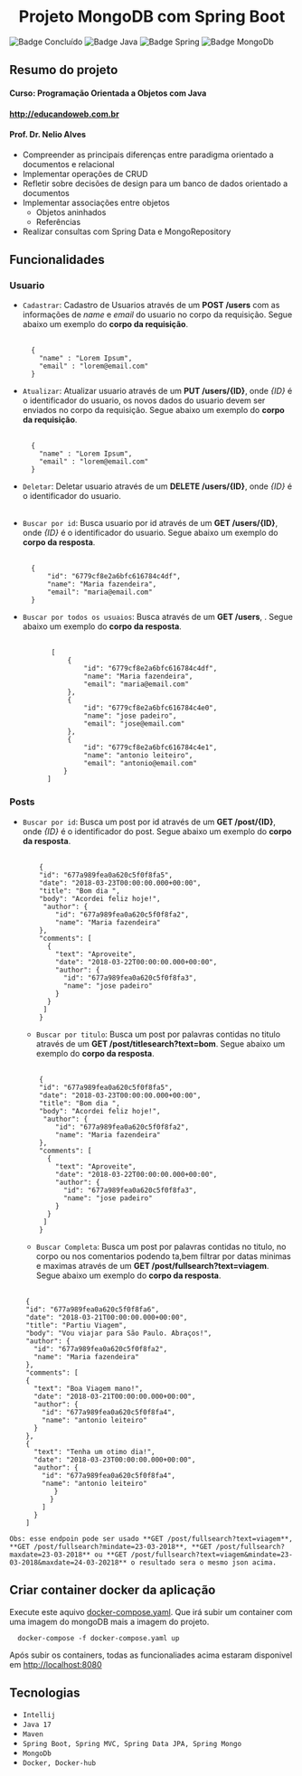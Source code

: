 <h1 align="center">Projeto MongoDB com Spring Boot</h1>

![Badge Concluído](https://img.shields.io/static/v1?label=Status&message=Concluido&color=gren&style=for-the-badge)
![Badge Java](https://img.shields.io/static/v1?label=Java&message=17&color=red&style=for-the-badge&logo=Java)
![Badge Spring](https://img.shields.io/static/v1?label=SpringBoot&message=v3.2.0&color=brightgreen&style=for-the-badge&logo=SpringBoot)
![Badge MongoDb](https://img.shields.io/static/v1?label=Mongo&message=V8.0&color=green&style=for-the-badge&logo=Mongodb)

## Resumo do projeto
#### Curso: Programação Orientada a Objetos com Java
#### http://educandoweb.com.br
#### Prof. Dr. Nelio Alves
- Compreender as principais diferenças entre paradigma orientado a documentos e relacional
- Implementar operações de CRUD
- Refletir sobre decisões de design para um banco de dados orientado a documentos
- Implementar associações entre objetos
  - Objetos aninhados
  - Referências
- Realizar consultas com Spring Data e MongoRepository

## Funcionalidades

### Usuario </br>
- `Cadastrar`: Cadastro de Usuarios através de um **POST /users** com as informações de *name* e *email* do
  usuario no corpo da requisição. Segue abaixo um exemplo do **corpo da requisição**.</br></br>

  ```[json
    {
      "name" : "Lorem Ipsum",
      "email" : "lorem@email.com"
    }
  ```

- `Atualizar`: Atualizar usuario através de um **PUT /users/{ID}**, onde *{ID}* é o identificador do usuario,
  os novos dados do usuario devem ser enviados no corpo da requisição. Segue abaixo um exemplo do **corpo da requisição**.</br></br>

  ```[json
    {
      "name" : "Lorem Ipsum",
      "email" : "lorem@email.com"
    }
  ```

- `Deletar`: Deletar usuario através de um **DELETE /users/{ID}**, onde *{ID}* é o identificador do usuario.</br></br>


- `Buscar por id`: Busca usuario por id através de um **GET /users/{ID}**, onde *{ID}* é o identificador do usuario.
  Segue abaixo um exemplo do **corpo da resposta**.</br></br>

  ```[json
    {
        "id": "6779cf8e2a6bfc616784c4df",
        "name": "Maria fazendeira",
        "email": "maria@email.com"
    }   
    ```
  

- `Buscar por todos os usuaios`: Busca através de um **GET /users**, .
  Segue abaixo um exemplo do **corpo da resposta**.</br></br>

  ```[json
         [
             {
                 "id": "6779cf8e2a6bfc616784c4df",
                 "name": "Maria fazendeira",
                 "email": "maria@email.com"
             },
             {
                 "id": "6779cf8e2a6bfc616784c4e0",
                 "name": "jose padeiro",
                 "email": "jose@email.com"
             },
             {
                 "id": "6779cf8e2a6bfc616784c4e1",
                 "name": "antonio leiteiro",
                 "email": "antonio@email.com"
            }
        ]
  ```
### Posts </br>
  - `Buscar por id`: Busca um post por id através de um **GET /post/{ID}**, onde *{ID}* é o identificador do post.
    Segue abaixo um exemplo do **corpo da resposta**.</br></br>

    ```[json
        {
        "id": "677a989fea0a620c5f0f8fa5",
        "date": "2018-03-23T00:00:00.000+00:00",
        "title": "Bom dia ",
        "body": "Acordei feliz hoje!",
         "author": {
            "id": "677a989fea0a620c5f0f8fa2",
            "name": "Maria fazendeira"
        },
        "comments": [
          {
            "text": "Aproveite",
            "date": "2018-03-22T00:00:00.000+00:00",
            "author": {
              "id": "677a989fea0a620c5f0f8fa3",
              "name": "jose padeiro"
            } 
          }
         ]
        } 
      ```
    - `Buscar por titulo`: Busca um post por palavras contidas no titulo através de um **GET /post/titlesearch?text=bom**.
      Segue abaixo um exemplo do **corpo da resposta**.</br></br>

    ```[json
        {
        "id": "677a989fea0a620c5f0f8fa5",
        "date": "2018-03-23T00:00:00.000+00:00",
        "title": "Bom dia ",
        "body": "Acordei feliz hoje!",
         "author": {
            "id": "677a989fea0a620c5f0f8fa2",
            "name": "Maria fazendeira"
        },
        "comments": [
          {
            "text": "Aproveite",
            "date": "2018-03-22T00:00:00.000+00:00",
            "author": {
              "id": "677a989fea0a620c5f0f8fa3",
              "name": "jose padeiro"
            } 
          }
         ]
        } 
      ```
    - `Buscar Completa`: Busca um post por palavras contidas no titulo, no corpo ou nos comentarios podendo ta,bem filtrar por datas minimas e maximas através de um **GET /post/fullsearch?text=viagem**.
      Segue abaixo um exemplo do **corpo da resposta**.</br></br>
````[json
    {
    "id": "677a989fea0a620c5f0f8fa6",
    "date": "2018-03-21T00:00:00.000+00:00",
    "title": "Partiu Viagem",
    "body": "Vou viajar para São Paulo. Abraços!",
    "author": {
      "id": "677a989fea0a620c5f0f8fa2",
      "name": "Maria fazendeira"
    },
    "comments": [
    {
      "text": "Boa Viagem mano!",
      "date": "2018-03-21T00:00:00.000+00:00",
      "author": {
        "id": "677a989fea0a620c5f0f8fa4",
        "name": "antonio leiteiro"
      }
    },
    {
      "text": "Tenha um otimo dia!",
      "date": "2018-03-23T00:00:00.000+00:00",
      "author": {
        "id": "677a989fea0a620c5f0f8fa4",
        "name": "antonio leiteiro"
           }
          }
        ]
      }
    ]
````
    Obs: esse endpoin pode ser usado **GET /post/fullsearch?text=viagem**, **GET /post/fullsearch?mindate=23-03-2018**, **GET /post/fullsearch?maxdate=23-03-2018** ou **GET /post/fullsearch?text=viagem&mindate=23-03-2018&maxdate=24-03-20218** o resultado sera o mesmo json acima.





## Criar container docker da aplicação

Execute este aquivo [docker-compose.yaml](https://github.com/jvictornascimento/workshop-spring-boot-mongodb/blob/master/docker-compose.yaml). 
Que irá subir um container com uma imagem do mongoDB mais a imagem do projeto.

  ```
    docker-compose -f docker-compose.yaml up
  ```

Após subir os containers, todas as funcionaliades acima estaram disponivel em  <http://localhost:8080>
## Tecnologias

- `Intellij`
- `Java 17`
- `Maven`
- `Spring Boot, Spring MVC, Spring Data JPA, Spring Mongo`
- `MongoDb`
- `Docker, Docker-hub`


